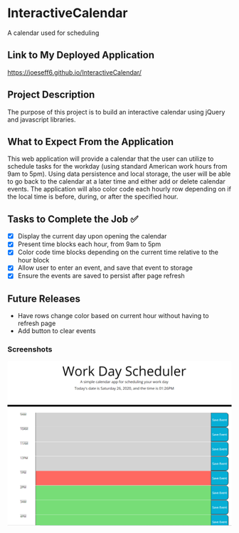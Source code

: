 # InteractiveCalendar
A calendar used for scheduling
## Link to My Deployed Application

https://joeseff6.github.io/InteractiveCalendar/
## Project Description

The purpose of this project is to build an interactive calendar using jQuery and javascript libraries.
## What to Expect From the Application

This web application will provide a calendar that the user can utilize to schedule tasks for the workday (using standard American work hours from 9am to 5pm). Using data persistence and local storage, the user will be able to go back to the calendar at a later time and either add or delete calendar events. The application will also color code each hourly row depending on if the local time is before, during, or after the specified hour.

## Tasks to Complete the Job :white_check_mark:
- [x] Display the current day upon opening the calendar
- [x] Present time blocks each hour, from 9am to 5pm
- [x] Color code time blocks depending on the current time relative to the hour block
- [x] Allow user to enter an event, and save that event to storage 
- [x] Ensure the events are saved to persist after page refresh

## Future Releases

* Have rows change color based on current hour without having to refresh page
* Add button to clear events

### Screenshots

![Screenshot of the calendar](./Assets/Images/Capture1.PNG)

